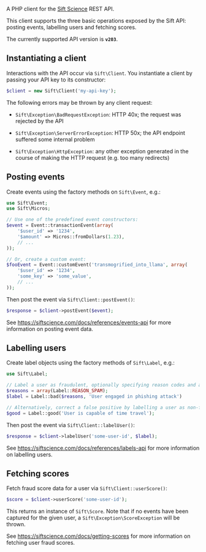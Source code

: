 A PHP client for the [Sift Science][1] REST API.

This client supports the three basic operations exposed by the Sift API: posting
events, labelling users and fetching scores.

The currently supported API version is **`v203`**.


## Instantiating a client

Interactions with the API occur via `Sift\Client`. You instantiate a client by
passing your API key to its constructor:
```php
$client = new Sift\Client('my-api-key');
```

The following errors may be thrown by any client request:

 * `Sift\Exception\BadRequestException`: HTTP 40x; the request was rejected by
    the API

 * `Sift\Exception\ServerErrorException`: HTTP 50x; the API endpoint suffered
    some internal problem

 * `Sift\Exception\HttpException`: any other exception generated in the course
    of making the HTTP request (e.g. too many redirects)


## Posting events

Create events using the factory methods on `Sift\Event`, e.g.:
```php
use Sift\Event;
use Sift\Micros;

// Use one of the predefined event constructors:
$event = Event::transactionEvent(array(
    '$user_id' => '1234',
    '$amount' => Micros::fromDollars(1.23),
    // ...
));

// Or, create a custom event:
$fooEvent = Event::customEvent('transmogrified_into_llama', array(
    '$user_id' => '1234',
    'some_key' => 'some_value',
    // ...
));
```

Then post the event via `Sift\Client::postEvent()`:
```php
$response = $client->postEvent($event);
```

See https://siftscience.com/docs/references/events-api for more information on
posting event data.


## Labelling users

Create label objects using the factory methods of `Sift\Label`, e.g.:
```php
use Sift\Label;

// Label a user as fraudulent, optionally specifying reason codes and an explanation:
$reasons = array(Label::REASON_SPAM);
$label = Label::bad($reasons, 'User engaged in phishing attack')

// Alternatively, correct a false positive by labelling a user as non-fraudulent:
$good = Label::good('User is capable of time travel');
```

Then post the event via `Sift\Client::labelUser()`:
```php
$response = $client->labelUser('some-user-id', $label);
```

See https://siftscience.com/docs/references/labels-api for more information on
labelling users.


## Fetching scores

Fetch fraud score data for a user via `Sift\Client::userScore()`:
```php
$score = $client->userScore('some-user-id');
```

This returns an instance of `Sift\Score`. Note that if no events have been
captured for the given user, a `Sift\Exception\ScoreException` will be thrown.

See https://siftscience.com/docs/getting-scores for more information on fetching
user fraud scores.

 [1]: https://siftscience.com/
